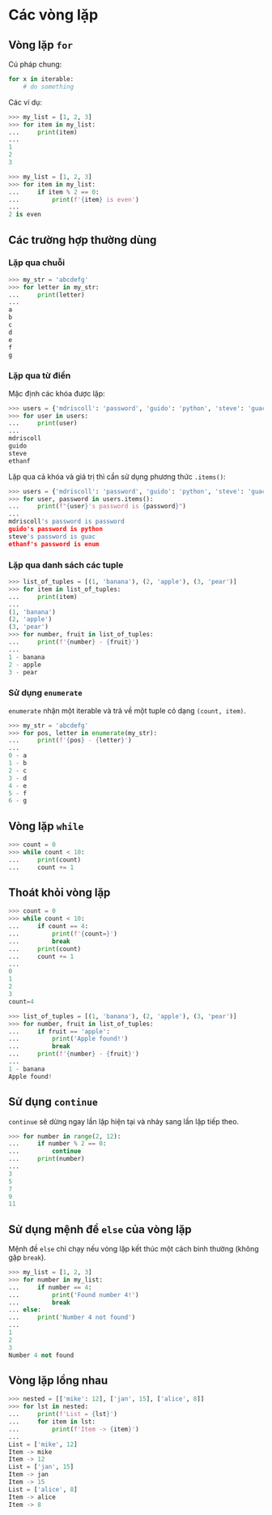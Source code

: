 # Các vòng lặp

## Vòng lặp `for`

Cú pháp chung:

```python
for x in iterable:
    # do something
```

Các ví dụ:

```python
>>> my_list = [1, 2, 3]
>>> for item in my_list:
...     print(item)
...
1
2
3
```

```python
>>> my_list = [1, 2, 3]
>>> for item in my_list:
...     if item % 2 == 0:
...         print(f'{item} is even')
...
2 is even
```

## Các trường hợp thường dùng

### Lặp qua chuỗi

```python
>>> my_str = 'abcdefg'
>>> for letter in my_str:
...     print(letter)
...
a
b
c
d
e
f
g
```

### Lặp qua từ điển

Mặc định các khóa được lặp:

```python
>>> users = {'mdriscoll': 'password', 'guido': 'python', 'steve': 'guac', 'ethanf': 'enum'}
>>> for user in users:
...     print(user)
...
mdriscoll
guido
steve
ethanf
```

Lặp qua cả khóa và giá trị thì cần sử dụng phương thức `.items()`:

```python
>>> users = {'mdriscoll': 'password', 'guido': 'python', 'steve': 'guac', 'ethanf': 'enum'}
>>> for user, password in users.items():
...     print(f"{user}'s password is {password}")
...
mdriscoll's password is password
guido's password is python
steve's password is guac
ethanf's password is enum
```

### Lặp qua danh sách các tuple

```python
>>> list_of_tuples = [(1, 'banana'), (2, 'apple'), (3, 'pear')]
>>> for item in list_of_tuples:
...     print(item)
...
(1, 'banana')
(2, 'apple')
(3, 'pear')
>>> for number, fruit in list_of_tuples:
...     print(f'{number} - {fruit}')
...
1 - banana
2 - apple
3 - pear
```

### Sử dụng `enumerate`

`enumerate` nhận một iterable và trả về một tuple có dạng `(count, item)`.

```python
>>> my_str = 'abcdefg'
>>> for pos, letter in enumerate(my_str):
...     print(f'{pos} - {letter}')
...
0 - a
1 - b
2 - c
3 - d
4 - e
5 - f
6 - g
```

## Vòng lặp `while`

```python
>>> count = 0
>>> while count < 10:
...     print(count)
...     count += 1
```

## Thoát khỏi vòng lặp

```python
>>> count = 0
>>> while count < 10:
...     if count == 4:
...         print(f'{count=}')
...         break
...     print(count)
...     count += 1
...
0
1
2
3
count=4
```

```python
>>> list_of_tuples = [(1, 'banana'), (2, 'apple'), (3, 'pear')]
>>> for number, fruit in list_of_tuples:
...     if fruit == 'apple':
...         print('Apple found!')
...         break
...     print(f'{number} - {fruit}')
...
1 - banana
Apple found!
```

## Sử dụng `continue`

`continue` sẽ dừng ngay lần lặp hiện tại và nhảy sang lần lặp tiếp theo.

```python
>>> for number in range(2, 12):
...     if number % 2 == 0:
...         continue
...     print(number)
...
3
5
7
9
11
```

## Sử dụng mệnh đề `else` của vòng lặp

Mệnh đề `else` chỉ chạy nếu vòng lặp kết thúc một cách bình thường (không gặp `break`).

```python
>>> my_list = [1, 2, 3]
>>> for number in my_list:
...     if number == 4:
...         print('Found number 4!')
...         break
... else:
...     print('Number 4 not found')
...
1
2
3
Number 4 not found
```

## Vòng lặp lồng nhau

```python
>>> nested = [['mike': 12], ['jan', 15], ['alice', 8]]
>>> for lst in nested:
...     print(f'List = {lst}')
...     for item in lst:
...         print(f'Item -> {item}')
...
List = ['mike', 12]
Item -> mike
Item -> 12
List = ['jan', 15]
Item -> jan
Item -> 15
List = ['alice', 8]
Item -> alice
Item -> 8
```
